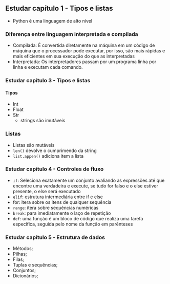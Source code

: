 ## Estudar capítulo 1 - Tipos e listas 

- Python é uma linguagem de alto nível 

### Diferença entre linguagem interpretada e compilada

- Compilada: É convertida diretamente na máquina em um código de máquina que o processador pode executar, por isso, são mais rápidas e mais eficientes em sua execução do que as interpretadas
- Interpretada: Os interpretadores passam por um programa linha por linha e executam cada comando. 

### Estudar capítulo 3 - Tipos e listas

#### Tipos

- Int
- Float
- Str
    - strings são imutáveis

### Listas

- Listas são mutáveis
- `len()` devolve o cumprimendo da string
- `list.appen()` adiciona item a lista

### Estudar capítulo 4 - Controles de fluxo

- `if`: Seleciona exatamente um conjunto avaliando as expressões até que encontre uma verdadeira e execute, se tudo for falso e o else estiver presente, o else será executado
- `elif`: estrutura intermediária entre if e else
- for: itera sobre os itens de qualquer sequência
- `range`: itera sobre sequências numéricas 
- `break`: para imediatamente o laço de repetição
- `def`: uma função é um bloco de código que realiza uma tarefa específica, seguida pelo nome da função em parênteses

### Estudar capítulo 5 - Estrutura de dados

- Métodos;
- Pilhas;
- Filas;
- Tuplas e sequências;
- Conjuntos;
- Dicionários;